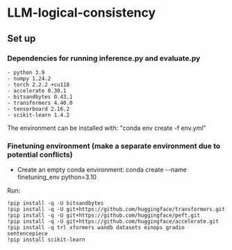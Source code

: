 # LLM-logical-consistency


## Set up

### Dependencies for running inference.py and evaluate.py
```
- python 3.9
- numpy 1.24.2 
- torch 2.2.2 +cu118
- accelerate 0.30.1
- bitsandbytes 0.43.1
- transformers 4.40.0
- tensorboard 2.16.2
- scikit-learn 1.4.2 
```

The environment can be installed with: "conda env create -f env.yml"


### Finetuning environment (make a **separate** environment due to potential conflicts)

- Create an empty conda environment: conda create --name finetuning_env python=3.10

Run: 
```
!pip install -q -U bitsandbytes  
!pip install -q -U git+https://github.com/huggingface/transformers.git  
!pip install -q -U git+https://github.com/huggingface/peft.git  
!pip install -q -U git+https://github.com/huggingface/accelerate.git  
!pip install -q trl xformers wandb datasets einops gradio sentencepiece  
!pip install scikit-learn  
```
